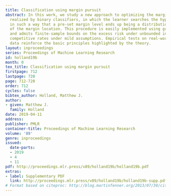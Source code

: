 ```yaml
---
title: Classification using margin pursuit
abstract: In this work, we study a new approach to optimizing the margin distribution
  realized by binary classifiers, in which the learner searches the hypothesis space
  in such a way that a pre-set margin level ends up being a distribution-robust estimator
  of the margin location. This procedure is easily implemented using gradient descent,
  and admits finite-sample bounds on the excess risk under unbounded inputs, yielding
  competitive rates under mild assumptions. Empirical tests on real-world benchmark
  data reinforce the basic principles highlighted by the theory.
layout: inproceedings
series: Proceedings of Machine Learning Research
id: holland19b
month: 0
tex_title: Classification using margin pursuit
firstpage: 712
lastpage: 720
page: 712-720
order: 712
cycles: false
bibtex_author: Holland, Matthew J.
author:
- given: Matthew J.
  family: Holland
date: 2019-04-11
address: 
publisher: PMLR
container-title: Proceedings of Machine Learning Research
volume: '89'
genre: inproceedings
issued:
  date-parts:
  - 2019
  - 4
  - 11
pdf: http://proceedings.mlr.press/v89/holland19b/holland19b.pdf
extras:
- label: Supplementary PDF
  link: http://proceedings.mlr.press/v89/holland19b/holland19b-supp.pdf
# Format based on citeproc: http://blog.martinfenner.org/2013/07/30/citeproc-yaml-for-bibliographies/
---
```

